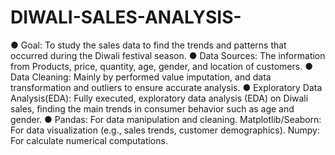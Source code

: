 # DIWALI-SALES-ANALYSIS-
● Goal: To study the sales data to find the trends and patterns that occurred during the Diwali festival season.
● Data Sources: The information from Products, price, quantity, age, gender, and location of customers.
● Data Cleaning: Mainly by performed value imputation, and data transformation and outliers to ensure accurate analysis.
● Exploratory Data Analysis(EDA): Fully executed, exploratory data analysis (EDA) on Diwali sales, finding the main
  trends in consumer behavior such as age and gender.
● Pandas: For data manipulation and cleaning.
  Matplotlib/Seaborn: For data visualization (e.g., sales trends, customer demographics).
  Numpy: For calculate numerical computations.
